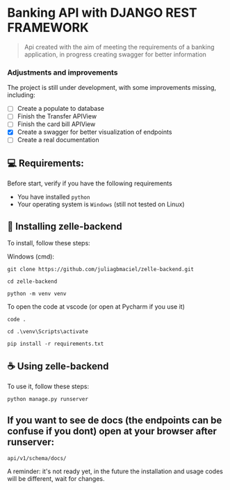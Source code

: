 # Banking API with DJANGO REST FRAMEWORK

> Api created with the aim of meeting the requirements of a banking application, in progress creating swagger for better information

### Adjustments and improvements

The project is still under development, with some improvements missing, including:

- [ ] Create a populate to database
- [ ] Finish the Transfer APIView
- [ ] Finish the card bill APIView
- [x] Create a swagger for better visualization of endpoints
- [ ] Create a real documentation

## 💻 Requirements:

Before start, verify if you have the following requirements

- You have installed `python`
- Your operating system is `Windows` (still not tested on Linux)

## 🚀 Installing zelle-backend

To install, follow these steps:


Windows (cmd):

```
git clone https://github.com/juliagbmaciel/zelle-backend.git
```

```
cd zelle-backend
```

```
python -m venv venv
```

To open the code at vscode (or open at Pycharm if you use it)
```
code .
```

```
cd .\venv\Scripts\activate
```

```
pip install -r requirements.txt
```

## ☕ Using zelle-backend

To use it, follow these steps:

```
python manage.py runserver
```

## If you want to see de docs (the endpoints can be confuse if you dont) open at your browser after runserver:

`api/v1/schema/docs/`


A reminder: it's not ready yet, in the future the installation and usage codes will be different, wait for changes.




